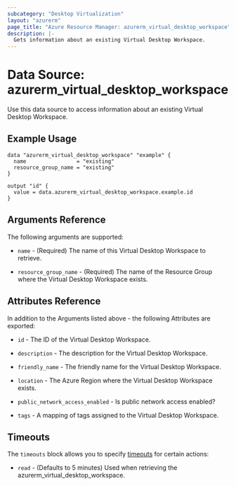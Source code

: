 ```yaml
---
subcategory: "Desktop Virtualization"
layout: "azurerm"
page_title: "Azure Resource Manager: azurerm_virtual_desktop_workspace"
description: |-
  Gets information about an existing Virtual Desktop Workspace.
---
```


# Data Source: azurerm_virtual_desktop_workspace

Use this data source to access information about an existing Virtual Desktop Workspace.

## Example Usage

```hcl
data "azurerm_virtual_desktop_workspace" "example" {
  name                = "existing"
  resource_group_name = "existing"
}

output "id" {
  value = data.azurerm_virtual_desktop_workspace.example.id
}
```

## Arguments Reference

The following arguments are supported:

* `name` - (Required) The name of this Virtual Desktop Workspace to retrieve.

* `resource_group_name` - (Required) The name of the Resource Group where the Virtual Desktop Workspace exists.

## Attributes Reference

In addition to the Arguments listed above - the following Attributes are exported: 

* `id` - The ID of the Virtual Desktop Workspace.

* `description` - The description for the Virtual Desktop Workspace.

* `friendly_name` - The friendly name for the Virtual Desktop Workspace.

* `location` - The Azure Region where the Virtual Desktop Workspace exists.

* `public_network_access_enabled` - Is public network access enabled?

* `tags` - A mapping of tags assigned to the Virtual Desktop Workspace.

## Timeouts

The `timeouts` block allows you to specify [timeouts](https://www.terraform.io/language/resources/syntax#operation-timeouts) for certain actions:

* `read` - (Defaults to 5 minutes) Used when retrieving the azurerm_virtual_desktop_workspace.
